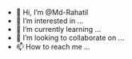 - 👋 Hi, I’m @Md-Rahatil
- 👀 I’m interested in ...
- 🌱 I’m currently learning ...
- 💞️ I’m looking to collaborate on ...
- 📫 How to reach me ...

<!---
Md-Rahatil/Md-Rahatil is a ✨ special ✨ repository because its `README.md` (this file) appears on your GitHub profile.
You can click the Preview link to take a look at your changes.
--->
